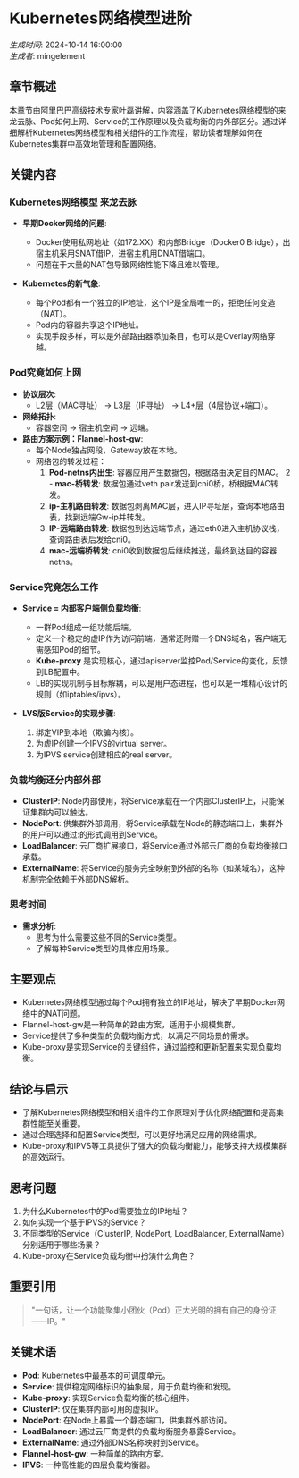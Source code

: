 # Kubernetes网络模型进阶

*生成时间*: 2024-10-14 16:00:00  
*生成者*: mingelement

## 章节概述
本章节由阿里巴巴高级技术专家叶磊讲解，内容涵盖了Kubernetes网络模型的来龙去脉、Pod如何上网、Service的工作原理以及负载均衡的内外部区分。通过详细解析Kubernetes网络模型和相关组件的工作流程，帮助读者理解如何在Kubernetes集群中高效地管理和配置网络。

## 关键内容

### Kubernetes网络模型 来龙去脉
- **早期Docker网络的问题**:
  - Docker使用私网地址（如172.XX）和内部Bridge（Docker0 Bridge），出宿主机采用SNAT借IP，进宿主机用DNAT借端口。
  - 问题在于大量的NAT包导致网络性能下降且难以管理。

- **Kubernetes的新气象**:
  - 每个Pod都有一个独立的IP地址，这个IP是全局唯一的，拒绝任何变造（NAT）。
  - Pod内的容器共享这个IP地址。
  - 实现手段多样，可以是外部路由器添加条目，也可以是Overlay网络穿越。

### Pod究竟如何上网
- **协议层次**:
  - L2层（MAC寻址） -> L3层（IP寻址） -> L4+层（4层协议+端口）。
- **网络拓扑**:
  - 容器空间 -> 宿主机空间 -> 远端。
- **路由方案示例：Flannel-host-gw**:
  - 每个Node独占网段，Gateway放在本地。
  - 网络包的转发过程：
    1. **Pod-netns内出生**: 容器应用产生数据包，根据路由决定目的MAC。
    2 - **mac-桥转发**: 数据包通过veth pair发送到cni0桥，桥根据MAC转发。
    3. **ip-主机路由转发**: 数据包剥离MAC层，进入IP寻址层，查询本地路由表，找到远端Gw-ip并转发。
    4. **IP-远端路由转发**: 数据包到达远端节点，通过eth0进入主机协议栈，查询路由表后发给cni0。
    5. **mac-远端桥转发**: cni0收到数据包后继续推送，最终到达目的容器netns。

### Service究竟怎么工作
- **Service = 内部客户端侧负载均衡**:
  - 一群Pod组成一组功能后端。
  - 定义一个稳定的虚IP作为访问前端，通常还附赠一个DNS域名，客户端无需感知Pod的细节。
  - **Kube-proxy** 是实现核心，通过apiserver监控Pod/Service的变化，反馈到LB配置中。
  - LB的实现机制与目标解耦，可以是用户态进程，也可以是一堆精心设计的规则（如iptables/ipvs）。

- **LVS版Service的实现步骤**:
  1. 绑定VIP到本地（欺骗内核）。
  2. 为虚IP创建一个IPVS的virtual server。
  3. 为IPVS service创建相应的real server。

### 负载均衡还分内部外部
- **ClusterIP**: Node内部使用，将Service承载在一个内部ClusterIP上，只能保证集群内可以触达。
- **NodePort**: 供集群外部调用，将Service承载在Node的静态端口上，集群外的用户可以通过<NodeIP>:<NodePort>的形式调用到Service。
- **LoadBalancer**: 云厂商扩展接口，将Service通过外部云厂商的负载均衡接口承载。
- **ExternalName**: 将Service的服务完全映射到外部的名称（如某域名），这种机制完全依赖于外部DNS解析。

### 思考时间
- **需求分析**:
  - 思考为什么需要这些不同的Service类型。
  - 了解每种Service类型的具体应用场景。

## 主要观点
- Kubernetes网络模型通过每个Pod拥有独立的IP地址，解决了早期Docker网络中的NAT问题。
- Flannel-host-gw是一种简单的路由方案，适用于小规模集群。
- Service提供了多种类型的负载均衡方式，以满足不同场景的需求。
- Kube-proxy是实现Service的关键组件，通过监控和更新配置来实现负载均衡。

## 结论与启示
- 了解Kubernetes网络模型和相关组件的工作原理对于优化网络配置和提高集群性能至关重要。
- 通过合理选择和配置Service类型，可以更好地满足应用的网络需求。
- Kube-proxy和IPVS等工具提供了强大的负载均衡能力，能够支持大规模集群的高效运行。

## 思考问题
1. 为什么Kubernetes中的Pod需要独立的IP地址？
2. 如何实现一个基于IPVS的Service？
3. 不同类型的Service（ClusterIP, NodePort, LoadBalancer, ExternalName）分别适用于哪些场景？
4. Kube-proxy在Service负载均衡中扮演什么角色？

## 重要引用
> "一句话，让一个功能聚集小团伙（Pod）正大光明的拥有自己的身份证——IP。"

## 关键术语
- **Pod**: Kubernetes中最基本的可调度单元。
- **Service**: 提供稳定网络标识的抽象层，用于负载均衡和发现。
- **Kube-proxy**: 实现Service负载均衡的核心组件。
- **ClusterIP**: 仅在集群内部可用的虚拟IP。
- **NodePort**: 在Node上暴露一个静态端口，供集群外部访问。
- **LoadBalancer**: 通过云厂商提供的负载均衡服务暴露Service。
- **ExternalName**: 通过外部DNS名称映射到Service。
- **Flannel-host-gw**: 一种简单的路由方案。
- **IPVS**: 一种高性能的四层负载均衡器。